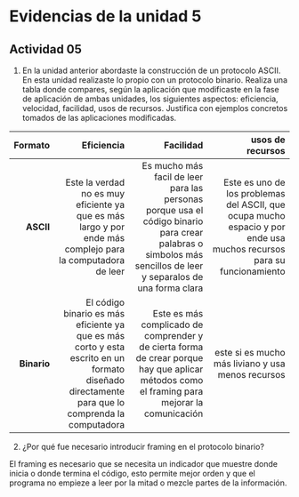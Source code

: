 
# Evidencias de la unidad 5

## Actividad 05

1. En la unidad anterior abordaste la construcción de un protocolo ASCII. En esta unidad realizaste lo propio con un protocolo binario. Realiza una tabla donde compares, según la aplicación que modificaste en la fase de aplicación de ambas unidades, los siguientes aspectos: eficiencia, velocidad, facilidad, usos de recursos. Justifica con ejemplos concretos tomados de las aplicaciones modificadas.

|**Formato**|**Eficiencia**|**Facilidad**|**usos de recursos**|
|------:|-------:|-------:|-------:|
|**ASCII**| Este la verdad no es muy eficiente ya que es más largo y por ende más complejo para la computadora de leer| Es mucho más facil de leer para las personas porque usa el código binario para crear palabras o simbolos más sencillos de leer y separalos de una forma clara| Este es uno de los problemas del ASCII, que ocupa mucho espacio y por ende usa muchos recursos para su funcionamiento |
|**Binario**|El código binario es más eficiente ya que es más corto y esta escrito en un formato diseñado directamente para que lo comprenda la computadora|Este es más complicado de comprender y de cierta forma de crear porque hay que aplicar métodos como el framing para mejorar la comunicación|este si es mucho más liviano y usa menos recursos|
 
2. ¿Por qué fue necesario introducir framing en el protocolo binario?

El framing es necesario que se necesita un indicador que muestre donde inicia o donde termina el código, esto permite mejor orden y que el programa no empieze a leer por la mitad o mezcle partes de la información.
